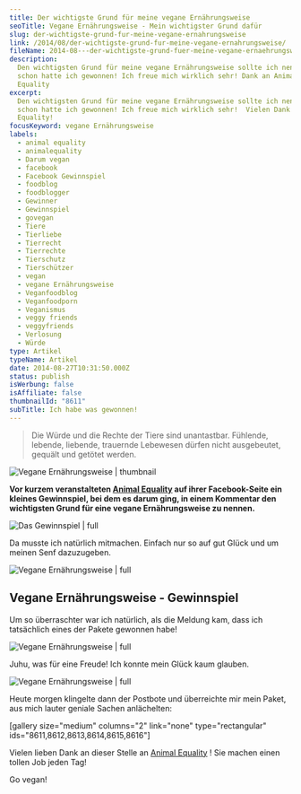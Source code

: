 ```yaml
---
title: Der wichtigste Grund für meine vegane Ernährungsweise
seoTitle: Vegane Ernährungsweise - Mein wichtigster Grund dafür
slug: der-wichtigste-grund-fur-meine-vegane-ernahrungsweise
link: /2014/08/der-wichtigste-grund-fur-meine-vegane-ernahrungsweise/
fileName: 2014-08---der-wichtigste-grund-fuer-meine-vegane-ernaehrungsweise.md
description:
  Den wichtigsten Grund für meine vegane Ernährungsweise sollte ich nennen und
  schon hatte ich gewonnen! Ich freue mich wirklich sehr! Dank an Animal
  Equality
excerpt:
  Den wichtigsten Grund für meine vegane Ernährungsweise sollte ich nennen und
  schon hatte ich gewonnen! Ich freue mich wirklich sehr!  Vielen Dank an Animal
  Equality!
focusKeyword: vegane Ernährungsweise
labels:
  - animal equality
  - animalequality
  - Darum vegan
  - facebook
  - Facebook Gewinnspiel
  - foodblog
  - foodblogger
  - Gewinner
  - Gewinnspiel
  - govegan
  - Tiere
  - Tierliebe
  - Tierrecht
  - Tierrechte
  - Tierschutz
  - Tierschützer
  - vegan
  - vegane Ernährungsweise
  - Veganfoodblog
  - Veganfoodporn
  - Veganismus
  - veggy friends
  - veggyfriends
  - Verlosung
  - Würde
type: Artikel
typeName: Artikel
date: 2014-08-27T10:31:50.000Z
status: publish
isWerbung: false
isAffiliate: false
thumbnailId: "8611"
subTitle: Ich habe was gewonnen!
---
```


<blockquote>Die Würde und die Rechte der Tiere sind unantastbar. Fühlende, lebende, liebende, trauernde Lebewesen dürfen nicht ausgebeutet, gequält und getötet werden.</blockquote>

![Vegane Ernährungsweise | thumbnail](http://cardamonchai.com/wp-content/uploads/2014/08/397483_566813963392434_746328727_n-150x150.jpg " [](https://www.facebook.com/AnimalEqualityGermany?fref=ts)  Animal Equality")

<strong>Vor kurzem veranstalteten
[Animal Equality](https://www.facebook.com/AnimalEqualityGermany?fref=ts) auf
ihrer Facebook-Seite ein kleines Gewinnspiel, bei dem es darum ging, in einem
Kommentar den wichtigsten Grund für eine vegane Ernährungsweise zu
nennen.</strong>

![Das Gewinnspiel | full](http://cardamonchai.files.wordpress.com/2014/08/bildschirmfoto-2014-08-21-um-11-05-26.png " [](https://www.flickr.com/photos/99929697@N07/)  Das Gewinnspiel")

Da musste ich natürlich mitmachen. Einfach nur so auf gut Glück und um meinen
Senf dazuzugeben.

![Vegane Ernährungsweise | full](http://cardamonchai.com/wp-content/uploads/2014/08/bildschirmfoto-2014-08-27-um-12-10-15.png " [](https://www.flickr.com/photos/99929697@N07/)  Der wichtigste Grund für meine vegane Ernährungsweise")

## Vegane Ernährungsweise - Gewinnspiel

Um so überraschter war ich natürlich, als die Meldung kam, dass ich tatsächlich
eines der Pakete gewonnen habe!

![Vegane Ernährungsweise | full](http://cardamonchai.com/wp-content/uploads/2014/08/bildschirmfoto-2014-08-27-um-11-57-44.png " [](https://www.flickr.com/photos/99929697@N07/)  Die Gewinner stehen fest!")

Juhu, was für eine Freude! Ich konnte mein Glück kaum glauben.

![Vegane Ernährungsweise | full](http://cardamonchai.com/wp-content/uploads/2014/08/bildschirmfoto-2014-08-21-um-11-02-46.png " [](https://www.flickr.com/photos/99929697@N07/)  Hoffentlich der Beginn einer Glückssträhne")

Heute morgen klingelte dann der Postbote und überreichte mir mein Paket, aus
mich lauter geniale Sachen anlächelten:

[gallery size="medium" columns="2" link="none" type="rectangular"
ids="8611,8612,8613,8614,8615,8616"]

Vielen lieben Dank an dieser Stelle an
[Animal Equality](https://www.facebook.com/AnimalEqualityGermany?fref=ts) ! Sie
machen einen tollen Job jeden Tag!

Go vegan!
